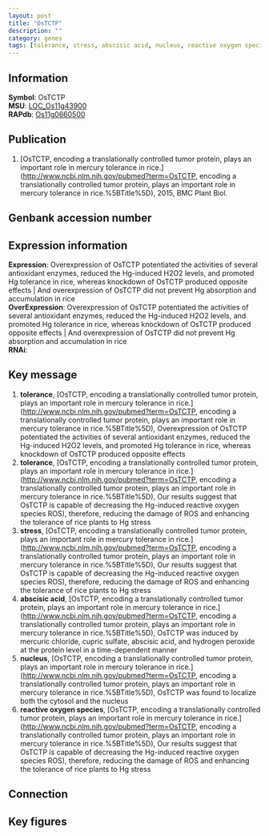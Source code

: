```yaml
---
layout: post
title: "OsTCTP"
description: ""
category: genes
tags: [tolerance, stress, abscisic acid, nucleus, reactive oxygen species, Gene]
---
```


## Information
__Symbol__: OsTCTP  
__MSU__: [LOC_Os11g43900](http://rice.plantbiology.msu.edu/cgi-bin/ORF_infopage.cgi?orf=LOC_Os11g43900)  
__RAPdb__: [Os11g0660500](http://rapdb.dna.affrc.go.jp/viewer/gbrowse_details/irgsp1?name=Os11g0660500)  

## Publication
1. [OsTCTP, encoding a translationally controlled tumor protein, plays an important role in mercury tolerance in rice.](http://www.ncbi.nlm.nih.gov/pubmed?term=OsTCTP, encoding a translationally controlled tumor protein, plays an important role in mercury tolerance in rice.%5BTitle%5D), 2015, BMC Plant Biol.

## Genbank accession number

## Expression information
__Expression__: Overexpression of OsTCTP potentiated the activities of several antioxidant enzymes, reduced the Hg-induced H2O2 levels, and promoted Hg tolerance in rice, whereas knockdown of OsTCTP produced opposite effects |  And overexpression of OsTCTP did not prevent Hg absorption and accumulation in rice  
__OverExpression__: Overexpression of OsTCTP potentiated the activities of several antioxidant enzymes, reduced the Hg-induced H2O2 levels, and promoted Hg tolerance in rice, whereas knockdown of OsTCTP produced opposite effects |  And overexpression of OsTCTP did not prevent Hg absorption and accumulation in rice  
__RNAi__:  

## Key message
1. __tolerance__, [OsTCTP, encoding a translationally controlled tumor protein, plays an important role in mercury tolerance in rice.](http://www.ncbi.nlm.nih.gov/pubmed?term=OsTCTP, encoding a translationally controlled tumor protein, plays an important role in mercury tolerance in rice.%5BTitle%5D),  Overexpression of OsTCTP potentiated the activities of several antioxidant enzymes, reduced the Hg-induced H2O2 levels, and promoted Hg tolerance in rice, whereas knockdown of OsTCTP produced opposite effects
2. __tolerance__, [OsTCTP, encoding a translationally controlled tumor protein, plays an important role in mercury tolerance in rice.](http://www.ncbi.nlm.nih.gov/pubmed?term=OsTCTP, encoding a translationally controlled tumor protein, plays an important role in mercury tolerance in rice.%5BTitle%5D), Our results suggest that OsTCTP is capable of decreasing the Hg-induced reactive oxygen species ROS), therefore, reducing the damage of ROS and enhancing the tolerance of rice plants to Hg stress
3. __stress__, [OsTCTP, encoding a translationally controlled tumor protein, plays an important role in mercury tolerance in rice.](http://www.ncbi.nlm.nih.gov/pubmed?term=OsTCTP, encoding a translationally controlled tumor protein, plays an important role in mercury tolerance in rice.%5BTitle%5D), Our results suggest that OsTCTP is capable of decreasing the Hg-induced reactive oxygen species ROS), therefore, reducing the damage of ROS and enhancing the tolerance of rice plants to Hg stress
4. __abscisic acid__, [OsTCTP, encoding a translationally controlled tumor protein, plays an important role in mercury tolerance in rice.](http://www.ncbi.nlm.nih.gov/pubmed?term=OsTCTP, encoding a translationally controlled tumor protein, plays an important role in mercury tolerance in rice.%5BTitle%5D),  OsTCTP was induced by mercuric chloride, cupric sulfate, abscisic acid, and hydrogen peroxide at the protein level in a time-dependent manner
5. __nucleus__, [OsTCTP, encoding a translationally controlled tumor protein, plays an important role in mercury tolerance in rice.](http://www.ncbi.nlm.nih.gov/pubmed?term=OsTCTP, encoding a translationally controlled tumor protein, plays an important role in mercury tolerance in rice.%5BTitle%5D),  OsTCTP was found to localize both the cytosol and the nucleus
6. __reactive oxygen species__, [OsTCTP, encoding a translationally controlled tumor protein, plays an important role in mercury tolerance in rice.](http://www.ncbi.nlm.nih.gov/pubmed?term=OsTCTP, encoding a translationally controlled tumor protein, plays an important role in mercury tolerance in rice.%5BTitle%5D), Our results suggest that OsTCTP is capable of decreasing the Hg-induced reactive oxygen species ROS), therefore, reducing the damage of ROS and enhancing the tolerance of rice plants to Hg stress

## Connection

## Key figures


